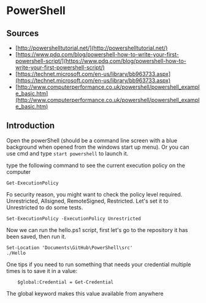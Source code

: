 # PowerShell

## Sources

- [http://powershelltutorial.net/](http://powershelltutorial.net/)
- [https://www.pdq.com/blog/powershell-how-to-write-your-first-powershell-script/](https://www.pdq.com/blog/powershell-how-to-write-your-first-powershell-script/)
- [https://technet.microsoft.com/en-us/library/bb963733.aspx](https://technet.microsoft.com/en-us/library/bb963733.aspx)
- [http://www.computerperformance.co.uk/powershell/powershell_example_basic.htm](http://www.computerperformance.co.uk/powershell/powershell_example_basic.htm)

## Introduction

Open the powerShell (should be a command line screen with a blue background when opened from the windows start up menu). Or you can use cmd and type `start powershell` to launch it.

type the following command to see the current execution policy on the computer
    
    Get-ExecutionPolicy
    
Fo security reason, you might want to check the policy level required. Unrestricted, Allsigned, RemoteSigned, Restricted.
Let's set it to Unrestricted to do some tests.

    Set-ExecutionPolicy -ExecutionPolicy Unrestricted
    
Now we can run the hello.ps1 script, first let's go to the repository it has been saved, then run it.

    Set-Location 'Documents\GitHub\PowerShell\src'
    ./Hello
    
One tips if you need to run something that needs your credential multiple times is to save it in a value:
    
        $global:Credential = Get-Credential
        
The global keyword makes this value available from anywhere